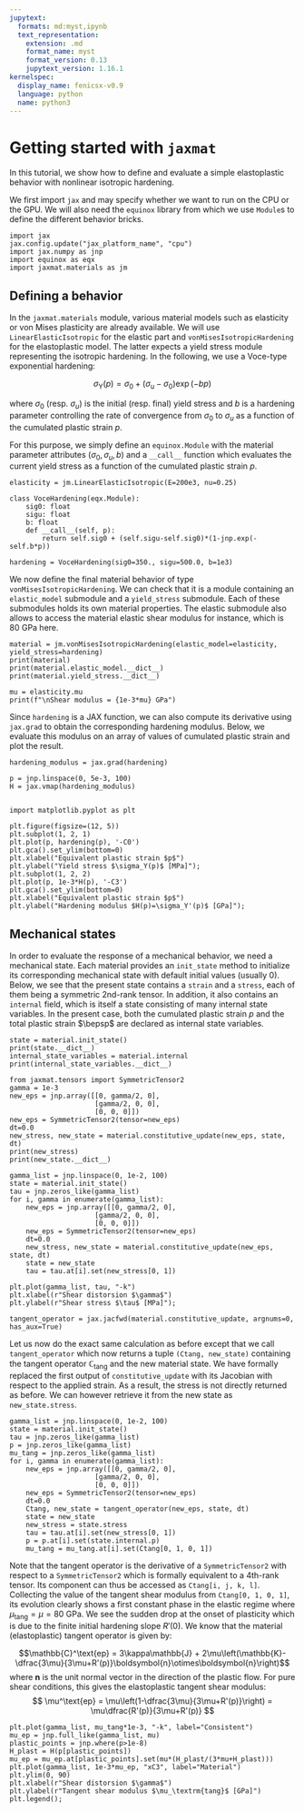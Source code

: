 ```yaml
---
jupytext:
  formats: md:myst,ipynb
  text_representation:
    extension: .md
    format_name: myst
    format_version: 0.13
    jupytext_version: 1.16.1
kernelspec:
  display_name: fenicsx-v0.9
  language: python
  name: python3
---
```


# Getting started with `jaxmat`

In this tutorial, we show how to define and evaluate a simple elastoplastic behavior with nonlinear isotropic hardening.

We first import `jax` and may specify whether we want to run on the CPU or the GPU. We will also need the `equinox` library from which we use `Module`s to define the different behavior bricks.

```{code-cell} ipython3
import jax
jax.config.update("jax_platform_name", "cpu")
import jax.numpy as jnp
import equinox as eqx
import jaxmat.materials as jm
```

## Defining a behavior

In the `jaxmat.materials` module, various material models such as elasticity or von Mises plasticity are already available. We will use `LinearElasticIsotropic` for the elastic part and `vonMisesIsotropicHardening` for the elastoplastic model. The latter expects a yield stress module representing the isotropic hardening. In the following, we use a Voce-type exponential hardening:

$$
\sigma_\text{Y}(p) = \sigma_0 + (\sigma_\text{u}-\sigma_0)\exp(-bp)
$$

where $\sigma_0$ (resp. $\sigma_u$) is the initial (resp. final) yield stress and $b$ is a hardening parameter controlling the rate of convergence from $\sigma_0$ to $\sigma_u$ as a function of the cumulated plastic strain $p$.

For this purpose, we simply define an `equinox.Module` with the material parameter attributes $(\sigma_0,\sigma_u, b)$ and a `__call__` function which evaluates the current yield stress as a function of the cumulated plastic strain $p$.

```{code-cell} ipython3
elasticity = jm.LinearElasticIsotropic(E=200e3, nu=0.25)

class VoceHardening(eqx.Module):
    sig0: float
    sigu: float
    b: float
    def __call__(self, p):
        return self.sig0 + (self.sigu-self.sig0)*(1-jnp.exp(-self.b*p))

hardening = VoceHardening(sig0=350., sigu=500.0, b=1e3)
```

We now define the final material behavior of type `vonMisesIsotropicHardening`. We can check that it is a module containing an `elastic_model` submodule and a `yield_stress` submodule. Each of these submodules holds its own material properties. The elastic submodule also allows to access the material elastic shear modulus for instance, which is 80 GPa here.

```{code-cell} ipython3
material = jm.vonMisesIsotropicHardening(elastic_model=elasticity, yield_stress=hardening)
print(material)
print(material.elastic_model.__dict__)
print(material.yield_stress.__dict__)

mu = elasticity.mu
print(f"\nShear modulus = {1e-3*mu} GPa")
```

Since `hardening` is a JAX function, we can also compute its derivative using `jax.grad` to obtain the corresponding hardening modulus. Below, we evaluate this modulus on an array of values of cumulated plastic strain and plot the result.

```{code-cell} ipython3
hardening_modulus = jax.grad(hardening)

p = jnp.linspace(0, 5e-3, 100)
H = jax.vmap(hardening_modulus)


import matplotlib.pyplot as plt

plt.figure(figsize=(12, 5))
plt.subplot(1, 2, 1)
plt.plot(p, hardening(p), '-C0')
plt.gca().set_ylim(bottom=0)
plt.xlabel("Equivalent plastic strain $p$")
plt.ylabel("Yield stress $\sigma_Y(p)$ [MPa]");
plt.subplot(1, 2, 2)
plt.plot(p, 1e-3*H(p), '-C3')
plt.gca().set_ylim(bottom=0)
plt.xlabel("Equivalent plastic strain $p$")
plt.ylabel("Hardening modulus $H(p)=\sigma_Y'(p)$ [GPa]");
```

## Mechanical states

In order to evaluate the response of a mechanical behavior, we need a mechanical state. Each material provides an `init_state` method to initialize its corresponding mechanical state with default initial values (usually 0). Below, we see that the present state contains a `strain` and a `stress`, each of them being a symmetric 2nd-rank tensor. In addition, it also contains an `internal` field, which is itself a state consisting of many internal state variables. In the present case, both the cumulated plastic strain $p$ and the total plastic strain $\bepsp$ are declared as internal state variables.

```{code-cell} ipython3
state = material.init_state()
print(state.__dict__)
internal_state_variables = material.internal
print(internal_state_variables.__dict__)
```

```{code-cell} ipython3
from jaxmat.tensors import SymmetricTensor2
gamma = 1e-3
new_eps = jnp.array([[0, gamma/2, 0], 
                     [gamma/2, 0, 0], 
                     [0, 0, 0]])
new_eps = SymmetricTensor2(tensor=new_eps)
dt=0.0
new_stress, new_state = material.constitutive_update(new_eps, state, dt)
print(new_stress)
print(new_state.__dict__)
```

```{code-cell} ipython3
gamma_list = jnp.linspace(0, 1e-2, 100)
state = material.init_state()
tau = jnp.zeros_like(gamma_list)
for i, gamma in enumerate(gamma_list):
    new_eps = jnp.array([[0, gamma/2, 0], 
                     [gamma/2, 0, 0], 
                     [0, 0, 0]])
    new_eps = SymmetricTensor2(tensor=new_eps)
    dt=0.0
    new_stress, new_state = material.constitutive_update(new_eps, state, dt)
    state = new_state
    tau = tau.at[i].set(new_stress[0, 1])
```

```{code-cell} ipython3
plt.plot(gamma_list, tau, "-k")
plt.xlabel(r"Shear distorsion $\gamma$")
plt.ylabel(r"Shear stress $\tau$ [MPa]");
```

```{code-cell} ipython3
tangent_operator = jax.jacfwd(material.constitutive_update, argnums=0, has_aux=True)
```

Let us now do the exact same calculation as before except that we call `tangent_operator` which now returns a tuple `(Ctang, new_state)` containing the tangent operator $\mathbb{C}_\text{tang}$ and the new material state. We have formally replaced the first output of `constitutive_update` with its Jacobian with respect to the applied strain. As a result, the stress is not directly returned as before. We can however retrieve it from the new state as `new_state.stress`.

```{code-cell} ipython3
gamma_list = jnp.linspace(0, 1e-2, 100)
state = material.init_state()
tau = jnp.zeros_like(gamma_list)
p = jnp.zeros_like(gamma_list)
mu_tang = jnp.zeros_like(gamma_list)
for i, gamma in enumerate(gamma_list):
    new_eps = jnp.array([[0, gamma/2, 0], 
                     [gamma/2, 0, 0], 
                     [0, 0, 0]])
    new_eps = SymmetricTensor2(tensor=new_eps)
    dt=0.0
    Ctang, new_state = tangent_operator(new_eps, state, dt)
    state = new_state
    new_stress = state.stress
    tau = tau.at[i].set(new_stress[0, 1])
    p = p.at[i].set(state.internal.p)
    mu_tang = mu_tang.at[i].set(Ctang[0, 1, 0, 1])
```

Note that the tangent operator is the derivative of a `SymmetricTensor2` with respect to a `SymmetricTensor2` which is formally equivalent to a 4th-rank tensor. Its component can thus be accessed as `Ctang[i, j, k, l]`. Collecting the value of the tangent shear modulus from `Ctang[0, 1, 0, 1]`, its evolution clearly shows a first constant phase in the elastic regime where $\mu_\text{tang}=\mu=80\text{ GPa}$. We see the sudden drop at the onset of plasticity which is due to the finite initial hardening slope $R'(0)$. We know that the material (elastoplastic) tangent operator is given by:

$$\mathbb{C}^\text{ep} = 3\kappa\mathbb{J} + 2\mu\left(\mathbb{K}-\dfrac{3\mu}{3\mu+R'(p)}\boldsymbol{n}\otimes\boldsymbol{n}\right)$$
where $\boldsymbol{n}$ is the unit normal vector in the direction of the plastic flow. For pure shear conditions, this gives the elastoplastic tangent shear modulus:
$$
\mu^\text{ep} = \mu\left(1-\dfrac{3\mu}{3\mu+R'(p)}\right) = \mu\dfrac{R'(p)}{3\mu+R'(p)}
$$

```{code-cell} ipython3
plt.plot(gamma_list, mu_tang*1e-3, "-k", label="Consistent")
mu_ep = jnp.full_like(gamma_list, mu)
plastic_points = jnp.where(p>1e-8)
H_plast = H(p[plastic_points])
mu_ep = mu_ep.at[plastic_points].set(mu*(H_plast/(3*mu+H_plast)))
plt.plot(gamma_list, 1e-3*mu_ep, "xC3", label="Material")
plt.ylim(0, 90)
plt.xlabel(r"Shear distorsion $\gamma$")
plt.ylabel(r"Tangent shear modulus $\mu_\textrm{tang}$ [GPa]")
plt.legend();
```